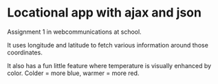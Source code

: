 # Locational app with ajax and json
Assignment 1 in webcommunications at school.

It uses longitude and latitude to fetch various information around those coordinates.

It also has a fun little feature where temperature is visually enhanced by color. Colder = more blue, warmer = more red.

